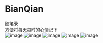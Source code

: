 # BianQian
随笔录 <br>
方便将每天每时的心情记下 <br>
![image](https://github.com/NicoLiutong/BianQian/blob/master/Screenshots/login.png)
![image](https://github.com/NicoLiutong/BianQian/blob/master/Screenshots/mainactivity.png)
![image](https://github.com/NicoLiutong/BianQian/blob/master/Screenshots/sidebar.png)
![image](https://github.com/NicoLiutong/BianQian/blob/master/Screenshots/personmessage.png)
![image](https://github.com/NicoLiutong/BianQian/blob/master/Screenshots/sigin.png)
